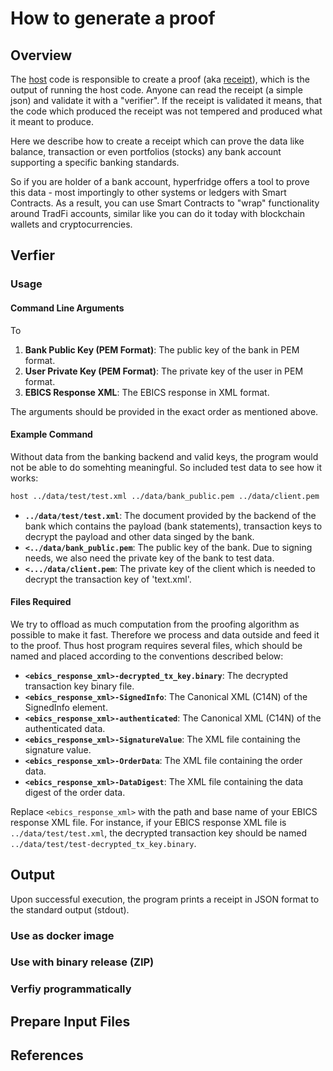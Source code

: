 # How to generate a proof

## Overview

The [host][host] code is responsible to create a proof (aka [receipt][receipt]), which
is the output of running the host code. Anyone can read the receipt (a simple json) and 
validate it with a "verifier". If the receipt is validated it means, that the code which
produced the receipt was not tempered and produced what it meant to produce.

Here we describe how to create a receipt which can prove the data like balance, transaction or
even portfolios (stocks) any bank account supporting a specific banking standards.

So if you are holder of a bank account, hyperfridge offers a tool to prove this data - most
importingly to other systems or ledgers with Smart Contracts. As a result, you can 
use Smart Contracts to "wrap" functionality around TradFi accounts, similar like you can
do it today with blockchain wallets and cryptocurrencies.


## Verfier

### Usage

#### Command Line Arguments

To

1. **Bank Public Key (PEM Format)**: The public key of the bank in PEM format.
2. **User Private Key (PEM Format)**: The private key of the user in PEM format.
3. **EBICS Response XML**: The EBICS response in XML format.

The arguments should be provided in the exact order as mentioned above.

#### Example Command

Without data from the banking backend and valid keys, the program would not be able to
do somehting meaningful. So included test data to see how it works:  

```bash
host ../data/test/test.xml ../data/bank_public.pem ../data/client.pem
```


- **`../data/test/test.xml`**: The document provided by the backend of the bank which contains the payload
(bank statements), transaction keys to decrypt the payload and other data singed by the bank.
- **`<../data/bank_public.pem`**: The public key of the bank. Due to signing needs, we also need the
private key of the bank to test data. 
- **`<.../data/client.pem`**: The private key of the client which is needed to decrypt the transaction
key of 'text.xml'.

#### Files Required

We try to offload as much computation from the proofing algorithm as possible to make it fast. 
Therefore we process and data outside and feed it to the proof. Thus host program requires several
files, which should be named and placed according to the conventions described below:

- **`<ebics_response_xml>-decrypted_tx_key.binary`**: The decrypted transaction key binary file.
- **`<ebics_response_xml>-SignedInfo`**: The Canonical XML (C14N) of the SignedInfo element.
- **`<ebics_response_xml>-authenticated`**: The Canonical XML (C14N) of the authenticated data.
- **`<ebics_response_xml>-SignatureValue`**: The XML file containing the signature value.
- **`<ebics_response_xml>-OrderData`**: The XML file containing the order data.
- **`<ebics_response_xml>-DataDigest`**: The XML file containing the data digest of the order data.

Replace `<ebics_response_xml>` with the path and base name of your EBICS response XML file. For instance, 
if your EBICS response XML file is `../data/test/test.xml`, the decrypted transaction key should be named `../data/test/test-decrypted_tx_key.binary`.

## Output
Upon successful execution, the program prints a receipt in JSON format to the standard output (stdout).

### Use as docker image


### Use with binary release (ZIP)


### Verfiy programmatically



## Prepare Input Files


## References

[host]: https://dev.risczero.com/api/zkvm/developer-guide/host-code-101
[receipt]: https://dev.risczero.com/api/zkvm/developer-guide/receipts